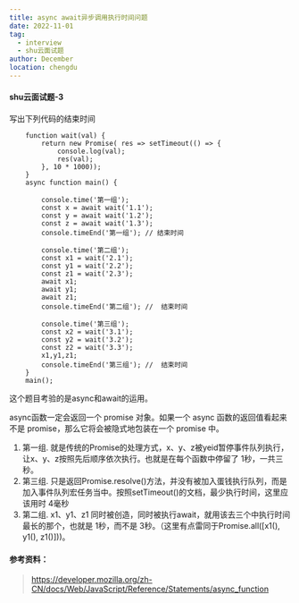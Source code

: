 ```yaml
---
title: async await异步调用执行时间问题  
date: 2022-11-01
tag: 
  - interview
  - shu云面试题
author: December
location: chengdu 
---
```


#### shu云面试题-3
写出下列代码的结束时间
```
    function wait(val) {
        return new Promise( res => setTimeout(() => {
            console.log(val);
            res(val);
        }, 10 * 1000));
    }
    async function main() {

        console.time('第一组');
        const x = await wait('1.1');
        const y = await wait('1.2');
        const z = await wait('1.3');
        console.timeEnd('第一组'); // 结束时间

        console.time('第二组');
        const x1 = wait('2.1');
        const y1 = wait('2.2');
        const z1 = wait('2.3');
        await x1;
        await y1;
        await z1;
        console.timeEnd('第二组'); //  结束时间

        console.time('第三组');
        const x2 = wait('3.1');
        const y2 = wait('3.2');
        const z2 = wait('3.3');
        x1,y1,z1;
        console.timeEnd('第三组'); //  结束时间
    }
    main();

```
这个题目考验的是async和await的运用。

 async函数一定会返回一个 promise 对象。如果一个 async 函数的返回值看起来不是 promise，那么它将会被隐式地包装在一个 promise 中。

1. 第一组. 就是传统的Promise的处理方式，x、y、z被yeid暂停事件队列执行，让x、y、z按照先后顺序依次执行。也就是在每个函数中停留了 1秒，一共三秒。
2. 第三组. 只是返回Promise.resolve()方法，并没有被加入蛋钱执行队列，而是加入事件队列宏任务当中。按照setTimeout()的文档，最少执行时间，这里应该用时 4毫秒
3. 第二组.  x1、y1、z1 同时被创造，同时被执行await，就用该去三个中执行时间最长的那个，也就是 1秒，而不是 3秒。（这里有点雷同于Promise.all([x1(), y1(), z1()]))。

#### 参考资料：
> https://developer.mozilla.org/zh-CN/docs/Web/JavaScript/Reference/Statements/async_function